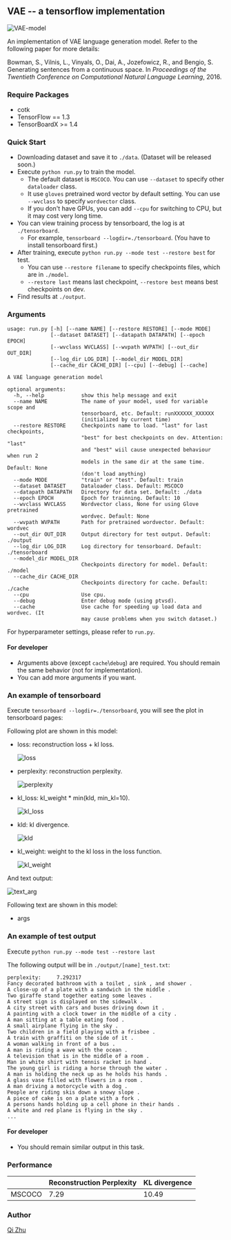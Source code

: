 ## VAE -- a tensorflow implementation

![VAE-model](images/VAE-model.png)

An implementation of VAE language generation model. Refer to the following paper for more details:

Bowman, S., Vilnis, L., Vinyals, O., Dai, A., Jozefowicz, R., and Bengio, S. Generating sentences from a continuous space. In *Proceedings of the Twentieth Conference on Computational Natural Language Learning*, 2016.



### Require Packages

- cotk
- TensorFlow == 1.3
- TensorBoardX >= 1.4



### Quick Start

- Downloading dataset and save it to ``./data``. (Dataset will be released soon.)
- Execute ``python run.py`` to train the model.
  - The default dataset is ``MSCOCO``. You can use ``--dataset`` to specify other ``dataloader`` class.
  - It use `gloves`  pretrained word vector by default setting. You can use ``--wvclass`` to specify ``wordvector`` class.
  - If you don't have GPUs, you can add `--cpu` for switching to CPU, but it may cost very long time.
- You can view training process by tensorboard, the log is at `./tensorboard`.
  - For example, ``tensorboard --logdir=./tensorboard``. (You have to install tensorboard first.)
- After training, execute  ``python run.py --mode test --restore best`` for test.
  - You can use ``--restore filename`` to specify checkpoints files, which are in ``./model``.
  - ``--restore last`` means last checkpoint, ``--restore best`` means best checkpoints on dev.
- Find results at ``./output``.



### Arguments

```
usage: run.py [-h] [--name NAME] [--restore RESTORE] [--mode MODE]
              [--dataset DATASET] [--datapath DATAPATH] [--epoch EPOCH]
              [--wvclass WVCLASS] [--wvpath WVPATH] [--out_dir OUT_DIR]
              [--log_dir LOG_DIR] [--model_dir MODEL_DIR]
              [--cache_dir CACHE_DIR] [--cpu] [--debug] [--cache]

A VAE language generation model

optional arguments:
  -h, --help            show this help message and exit
  --name NAME           The name of your model, used for variable scope and
                        tensorboard, etc. Default: runXXXXXX_XXXXXX
                        (initialized by current time)
  --restore RESTORE     Checkpoints name to load. "last" for last checkpoints,
                        "best" for best checkpoints on dev. Attention: "last"
                        and "best" wiil cause unexpected behaviour when run 2
                        models in the same dir at the same time. Default: None
                        (don't load anything)
  --mode MODE           "train" or "test". Default: train
  --dataset DATASET     Dataloader class. Default: MSCOCO
  --datapath DATAPATH   Directory for data set. Default: ./data
  --epoch EPOCH         Epoch for trainning. Default: 10
  --wvclass WVCLASS     Wordvector class, None for using Glove pretrained
                        wordvec. Default: None
  --wvpath WVPATH       Path for pretrained wordvector. Default: wordvec
  --out_dir OUT_DIR     Output directory for test output. Default: ./output
  --log_dir LOG_DIR     Log directory for tensorboard. Default: ./tensorboard
  --model_dir MODEL_DIR
                        Checkpoints directory for model. Default: ./model
  --cache_dir CACHE_DIR
                        Checkpoints directory for cache. Default: ./cache
  --cpu                 Use cpu.
  --debug               Enter debug mode (using ptvsd).
  --cache               Use cache for speeding up load data and wordvec. (It
                        may cause problems when you switch dataset.)
```

For hyperparameter settings, please refer to `run.py`.



#### For developer

- Arguments above (except ``cache``\\``debug``) are required. You should remain the same behavior (not for implementation).
- You can add more arguments if you want.



### An example of tensorboard

Execute ``tensorboard --logdir=./tensorboard``, you will see the plot in tensorboard pages:

Following plot are shown in this model:

- loss: reconstruction loss + kl loss.

  ![loss](images/loss.png)

- perplexity: reconstruction perplexity.

  ![perplexity](images/perplexity.png)

- kl_loss: kl_weight * min(kld, min_kl=10).

  ![kl_loss](images/kl_loss.png)

- kld: kl divergence.

  ![kld](images/kld.png)

- kl_weight: weight to the kl loss in the loss function.

  ![kl_weight](images/kl_weight.png)



And text output:

![text_arg](images/text_arg.png)

Following text are shown in this model:

- args



### An example of test output

Execute ``python run.py --mode test --restore last``

The following output will be in `./output/[name]_test.txt`:

```
perplexity:     7.292317
Fancy decorated bathroom with a toilet , sink , and shower .
A close-up of a plate with a sandwich in the middle .
Two giraffe stand together eating some leaves .
A street sign is displayed on the sidewalk .
A city street with cars and buses driving down it .
A painting with a clock tower in the middle of a city .
A man sitting at a table eating food .
A small airplane flying in the sky .
Two children in a field playing with a frisbee .
A train with graffiti on the side of it .
A woman walking in front of a bus .
A man is riding a wave with the ocean .
A television that is in the middle of a room .
Man in white shirt with tennis racket in hand .
The young girl is riding a horse through the water .
A man is holding the neck up as he holds his hands .
A glass vase filled with flowers in a room .
A man driving a motorcycle with a dog .
People are riding skis down a snowy slope .
A piece of cake is on a plate with a fork .
A persons hands holding up a cell phone in their hands .
A white and red plane is flying in the sky .
...
```

#### For developer

- You should remain similar output in this task.



### Performance

|        | Reconstruction Perplexity | KL divergence |
| ------ | ------------------------- | ------------- |
| MSCOCO | 7.29                      | 10.49         |



### Author

[Qi Zhu](https://github.com/zqwerty)